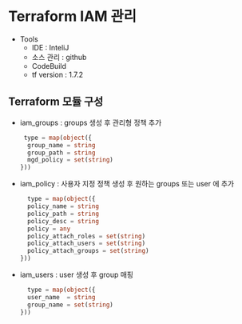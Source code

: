 
# Terraform IAM 관리


- Tools 
  - IDE : InteliJ
  - 소스 관리 : github
  - CodeBuild
  - tf version : 1.7.2

## Terraform 모듈 구성

- iam_groups : groups 생성 후 관리형 정책 추가
  ```terraform
   type = map(object({
    group_name = string
    group_path = string
    mgd_policy = set(string)
  }))
  ```
- iam_policy : 사용자 지정 정책 생성 후 원하는 groups 또는 user 에 추가
  ```terraform
    type = map(object({
    policy_name = string
    policy_path = string
    policy_desc = string
    policy = any
    policy_attach_roles = set(string)
    policy_attach_users = set(string)
    policy_attach_groups = set(string)
  }))
  ```
- iam_users : user 생성 후 group 매핑
  ```terraform
    type = map(object({
    user_name  = string
    group_name = set(string)
  }))
    
  ```
  
